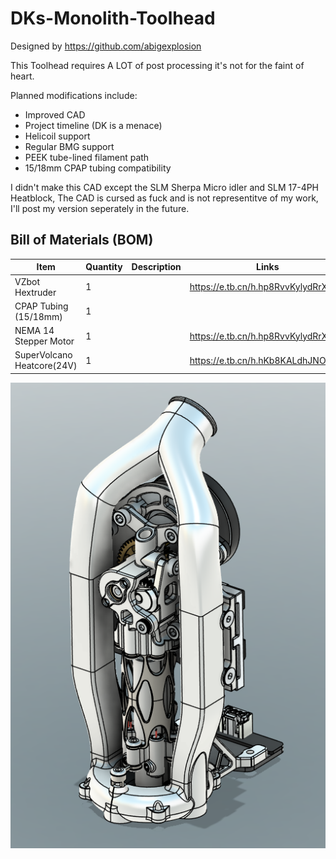 # DKs-Monolith-Toolhead
Designed by https://github.com/abigexplosion

This Toolhead requires A LOT of post processing it's not for the faint of heart.

Planned modifications include:

- Improved CAD
- Project timeline (DK is a menace)
- Helicoil support
- Regular BMG support
- PEEK tube-lined filament path
- 15/18mm CPAP tubing compatibility

I didn't make this CAD except the SLM Sherpa Micro idler and SLM 17-4PH Heatblock, The CAD is cursed as fuck and is not representitve of my work, I'll post my version seperately in the future.

## Bill of Materials (BOM)

| Item                        | Quantity | Description | Links                         |
|-----------------------------|----------|--------------------------------------|------------------------------|
| VZbot Hextruder             | 1        |             |  https://e.tb.cn/h.hp8RvvKylydRrXX |
| CPAP Tubing (15/18mm)       | 1        |             |                                    |
| NEMA 14 Stepper Motor       | 1        |             | https://e.tb.cn/h.hp8RvvKylydRrXX  |
| SuperVolcano Heatcore(24V)  | 1        |             | https://e.tb.cn/h.hKb8KALdhJNO1wQ  |

![ISO View](Images/DK%20Toolhead.png)
